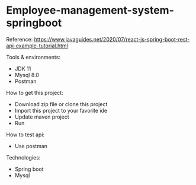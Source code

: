 # Employee-management-system-springboot

Reference: https://www.javaguides.net/2020/07/react-js-spring-boot-rest-api-example-tutorial.html

Tools & environments:
+ JDK 11
+ Mysql 8.0
+ Postman

How to get this project:
+ Download zip file or clone this project
+ Import this project to your favorite ide
+ Update maven project
+ Run

How to test api:
+ Use postman

Technologies:
+ Spring boot
+ Mysql
